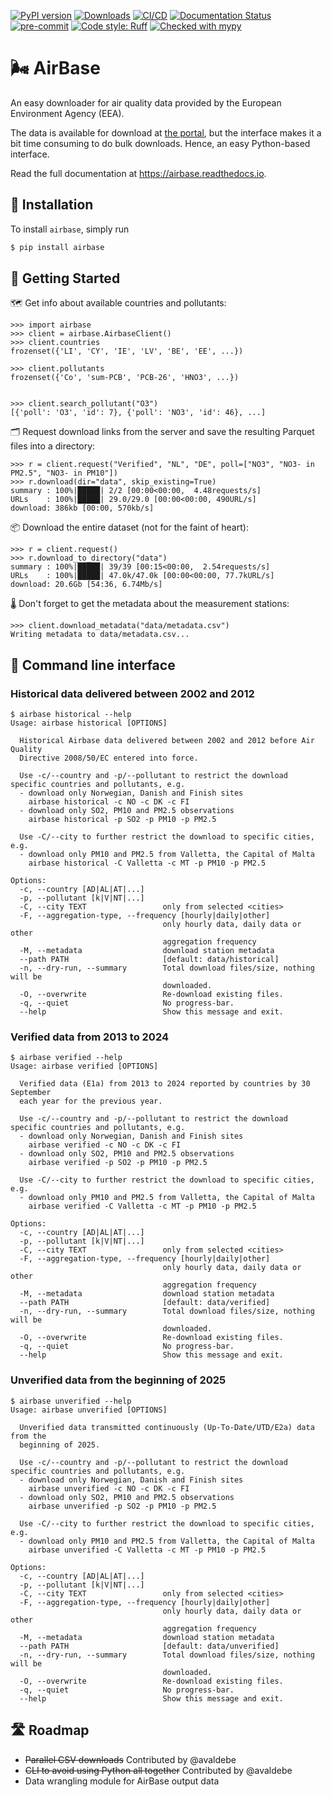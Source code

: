 [![PyPI version](https://badge.fury.io/py/airbase.svg)](https://badge.fury.io/py/airbase)
[![Downloads](https://pepy.tech/badge/airbase)](https://pepy.tech/project/airbase)
[![CI/CD](https://github.com/JohnPaton/airbase/actions/workflows/cicd.yaml/badge.svg?branch=master)](https://github.com/JohnPaton/airbase/actions/workflows/cicd.yaml)
[![Documentation Status](https://readthedocs.org/projects/airbase/badge/?version=latest)](https://airbase.readthedocs.io/en/latest/?badge=latest)
[![pre-commit](https://img.shields.io/badge/pre--commit-enabled-brightgreen?logo=pre-commit&logoColor=white)](https://github.com/pre-commit/pre-commit)
[![Code style: Ruff](https://img.shields.io/endpoint?url=https://raw.githubusercontent.com/astral-sh/ruff/main/assets/badge/format.json)](https://github.com/astral-sh/ruff)
[![Checked with mypy](http://www.mypy-lang.org/static/mypy_badge.svg)](http://mypy-lang.org/)

# 🌬 AirBase

An easy downloader for air quality data provided by the European Environment Agency (EEA).

The data is available for download at
[the portal](https://eeadmz1-downloads-webapp.azurewebsites.net/), but
the interface makes it a bit time consuming to do bulk downloads. Hence, an easy
Python-based interface.

Read the full documentation at https://airbase.readthedocs.io.

## 🔌 Installation

To install `airbase`, simply run

```bash
$ pip install airbase
```

## 🚀 Getting Started

🗺 Get info about available countries and pollutants:

```pycon
>>> import airbase
>>> client = airbase.AirbaseClient()
>>> client.countries
frozenset({'LI', 'CY', 'IE', 'LV', 'BE', 'EE', ...})

>>> client.pollutants
frozenset({'Co', 'sum-PCB', 'PCB-26', 'HNO3', ...})


>>> client.search_pollutant("O3")
[{'poll': 'O3', 'id': 7}, {'poll': 'NO3', 'id': 46}, ...]
```

🗂 Request download links from the server and save the resulting Parquet files into a directory:

```pycon
>>> r = client.request("Verified", "NL", "DE", poll=["NO3", "NO3- in PM2.5", "NO3- in PM10"])
>>> r.download(dir="data", skip_existing=True)
summary : 100%|█████| 2/2 [00:00<00:00,  4.48requests/s]
URLs    : 100%|█████| 29.0/29.0 [00:00<00:00, 490URL/s]
download: 386kb [00:00, 570kb/s]
```

📦 Download the entire dataset (not for the faint of heart):

```pycon
>>> r = client.request()
>>> r.download_to_directory("data")
summary : 100%|█████| 39/39 [00:15<00:00,  2.54requests/s]
URLs    : 100%|█████| 47.0k/47.0k [00:00<00:00, 77.7kURL/s]
download: 20.6Gb [54:36, 6.74Mb/s]
```

🌡 Don't forget to get the metadata about the measurement stations:

```pycon
>>> client.download_metadata("data/metadata.csv")
Writing metadata to data/metadata.csv...
```

## 🚆 Command line interface

### Historical data delivered between 2002 and 2012

``` console
$ airbase historical --help
Usage: airbase historical [OPTIONS]

  Historical Airbase data delivered between 2002 and 2012 before Air Quality
  Directive 2008/50/EC entered into force.

  Use -c/--country and -p/--pollutant to restrict the download specific countries and pollutants, e.g.
  - download only Norwegian, Danish and Finish sites
    airbase historical -c NO -c DK -c FI
  - download only SO2, PM10 and PM2.5 observations
    airbase historical -p SO2 -p PM10 -p PM2.5

  Use -C/--city to further restrict the download to specific cities, e.g.
  - download only PM10 and PM2.5 from Valletta, the Capital of Malta
    airbase historical -C Valletta -c MT -p PM10 -p PM2.5

Options:
  -c, --country [AD|AL|AT|...]
  -p, --pollutant [k|V|NT|...]
  -C, --city TEXT                 only from selected <cities>
  -F, --aggregation-type, --frequency [hourly|daily|other]
                                  only hourly data, daily data or other
                                  aggregation frequency
  -M, --metadata                  download station metadata
  --path PATH                     [default: data/historical]
  -n, --dry-run, --summary        Total download files/size, nothing will be
                                  downloaded.
  -O, --overwrite                 Re-download existing files.
  -q, --quiet                     No progress-bar.
  --help                          Show this message and exit.
```

### Verified data from 2013 to 2024

``` console
$ airbase verified --help
Usage: airbase verified [OPTIONS]

  Verified data (E1a) from 2013 to 2024 reported by countries by 30 September
  each year for the previous year.

  Use -c/--country and -p/--pollutant to restrict the download specific countries and pollutants, e.g.
  - download only Norwegian, Danish and Finish sites
    airbase verified -c NO -c DK -c FI
  - download only SO2, PM10 and PM2.5 observations
    airbase verified -p SO2 -p PM10 -p PM2.5

  Use -C/--city to further restrict the download to specific cities, e.g.
  - download only PM10 and PM2.5 from Valletta, the Capital of Malta
    airbase verified -C Valletta -c MT -p PM10 -p PM2.5

Options:
  -c, --country [AD|AL|AT|...]
  -p, --pollutant [k|V|NT|...]
  -C, --city TEXT                 only from selected <cities>
  -F, --aggregation-type, --frequency [hourly|daily|other]
                                  only hourly data, daily data or other
                                  aggregation frequency
  -M, --metadata                  download station metadata
  --path PATH                     [default: data/verified]
  -n, --dry-run, --summary        Total download files/size, nothing will be
                                  downloaded.
  -O, --overwrite                 Re-download existing files.
  -q, --quiet                     No progress-bar.
  --help                          Show this message and exit.
```

### Unverified data from the beginning of 2025

``` console
$ airbase unverified --help
Usage: airbase unverified [OPTIONS]

  Unverified data transmitted continuously (Up-To-Date/UTD/E2a) data from the
  beginning of 2025.

  Use -c/--country and -p/--pollutant to restrict the download specific countries and pollutants, e.g.
  - download only Norwegian, Danish and Finish sites
    airbase unverified -c NO -c DK -c FI
  - download only SO2, PM10 and PM2.5 observations
    airbase unverified -p SO2 -p PM10 -p PM2.5

  Use -C/--city to further restrict the download to specific cities, e.g.
  - download only PM10 and PM2.5 from Valletta, the Capital of Malta
    airbase unverified -C Valletta -c MT -p PM10 -p PM2.5

Options:
  -c, --country [AD|AL|AT|...]
  -p, --pollutant [k|V|NT|...]
  -C, --city TEXT                 only from selected <cities>
  -F, --aggregation-type, --frequency [hourly|daily|other]
                                  only hourly data, daily data or other
                                  aggregation frequency
  -M, --metadata                  download station metadata
  --path PATH                     [default: data/unverified]
  -n, --dry-run, --summary        Total download files/size, nothing will be
                                  downloaded.
  -O, --overwrite                 Re-download existing files.
  -q, --quiet                     No progress-bar.
  --help                          Show this message and exit.
```

## 🛣 Roadmap

* ~~Parallel CSV downloads~~ Contributed by @avaldebe
* ~~CLI to avoid using Python all together~~ Contributed by @avaldebe
* Data wrangling module for AirBase output data
